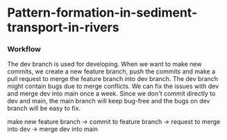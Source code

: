 # Pattern-formation-in-sediment-transport-in-rivers

### Workflow

The dev branch is used for developing. When we want to make new commits, we create a new feature branch, push the commits and make a pull request to merge the feature branch into dev branch. The dev branch might contain bugs due to merge conflicts. We can fix the issues with dev and merge dev into main once a week. Since we don't commit directly to dev and main, the main branch will keep bug-free and the bugs on dev branch will be easy to fix.


make new feature branch -> commit to feature branch -> request to merge into dev -> merge dev into main
